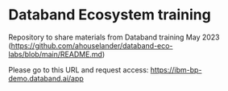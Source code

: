 # Databand Ecosystem training
Repository to share materials from Databand training May 2023 
(https://github.com/ahouselander/databand-eco-labs/blob/main/README.md)

Please go to this URL and request access: https://ibm-bp-demo.databand.ai/app

